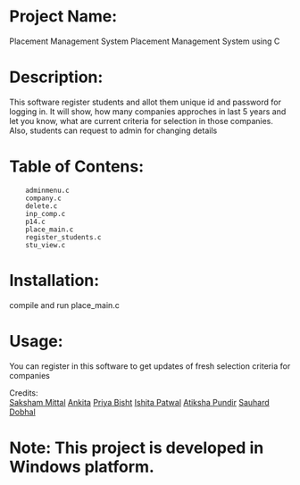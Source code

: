 # Project Name: 
Placement Management System
Placement Management System using C

# Description:
This software register students and allot them unique id and password for logging in.</r>
It will show, how many companies approches in last 5 years and
let you know, what are current criteria for selection in those companies.
Also, students can request to admin for changing details

# Table of Contens:         
        adminmenu.c      
        company.c        
        delete.c	     
        inp_comp.c	     
        p14.c	            
        place_main.c	    
        register_students.c 
        stu_view.c          

# Installation:
compile and run place_main.c 

# Usage:
You can register in this software to get updates of fresh selection criteria for companies

Credits:  
        [Saksham Mittal](https://github.com/mittalsaksham07)
        [Ankita](https://github.com/eleketra) 
        [Priya Bisht](https://github.com/bishtpriya98)
        [Ishita Patwal](https://github.com/Patwalishita)
        [Atiksha Pundir](https://github.com/Atiksha)
        [Sauhard Dobhal](https://github.com/sauharddobhal)

# Note: This project is developed in Windows platform.
